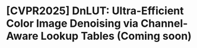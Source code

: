 # [CVPR2025] DnLUT: Ultra-Efficient Color Image Denoising via Channel-Aware Lookup Tables (Coming soon)

